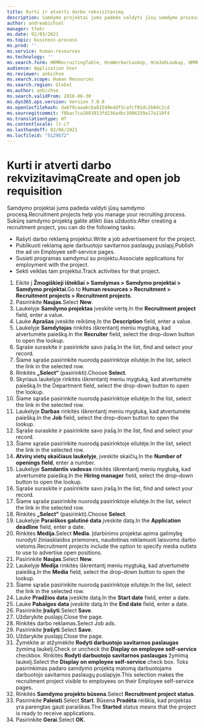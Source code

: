 ```yaml
---
title: Kurti ir atverti darbo rekvizitavimą
description: Samdymo projektai jums padeda valdyti jūsų samdymo procesą.
author: andreabichsel
manager: tfehr
ms.date: 02/03/2021
ms.topic: business-process
ms.prod: ''
ms.service: human-resources
ms.technology: ''
ms.search.form: HRMRecruitingTable, HcmWorkerLookUp, HcmJobLookup, HRMRecruitingMedia, HRMRecruitingJobAd, HcmPersonnelManagementWorkspace
audience: Application User
ms.reviewer: anbichse
ms.search.scope: Human Resources
ms.search.region: Global
ms.author: anbichse
ms.search.validFrom: 2016-06-30
ms.dyn365.ops.version: Version 7.0.0
ms.openlocfilehash: da6f9caaabcba81549eddf5cafcf02dc2b0dc2cd
ms.sourcegitcommit: f8bac7ca2803913fd236adbc3806259a17a110f4
ms.translationtype: HT
ms.contentlocale: lt-LT
ms.lasthandoff: 02/06/2021
ms.locfileid: "5129572"
---
```

# <a name="create-and-open-job-requisition"></a><span data-ttu-id="992b1-103">Kurti ir atverti darbo rekvizitavimą</span><span class="sxs-lookup"><span data-stu-id="992b1-103">Create and open job requisition</span></span>

<span data-ttu-id="992b1-104">Samdymo projektai jums padeda valdyti jūsų samdymo procesą.</span><span class="sxs-lookup"><span data-stu-id="992b1-104">Recruitment projects help you manage your recruiting process.</span></span> <span data-ttu-id="992b1-105">Sukūrę samdymo projektą galite atlikti šias užduotis:</span><span class="sxs-lookup"><span data-stu-id="992b1-105">After creating a recruitment project, you can do the following tasks:</span></span>

- <span data-ttu-id="992b1-106">Rašyti darbo reklamą projektui.</span><span class="sxs-lookup"><span data-stu-id="992b1-106">Write a job advertisement for the project.</span></span>
- <span data-ttu-id="992b1-107">Publikuoti reklamą apie darbuotojo savitarnos paslaugų puslapį.</span><span class="sxs-lookup"><span data-stu-id="992b1-107">Publish the ad on Employee self-service pages.</span></span>
- <span data-ttu-id="992b1-108">Susieti programas samdymui su projektu.</span><span class="sxs-lookup"><span data-stu-id="992b1-108">Associate applications for employment with the project.</span></span>
- <span data-ttu-id="992b1-109">Sekti veiklas tam projektui.</span><span class="sxs-lookup"><span data-stu-id="992b1-109">Track activities for that project.</span></span> 

1. <span data-ttu-id="992b1-110">Eikite į **Žmogiškieji ištekliai > Samdymas > Samdymo projektai > Samdymo projektai**.</span><span class="sxs-lookup"><span data-stu-id="992b1-110">Go to **Human resources > Recruitment > Recruitment projects > Recruitment projects**.</span></span>
2. <span data-ttu-id="992b1-111">Pasirinkite **Naujas**.</span><span class="sxs-lookup"><span data-stu-id="992b1-111">Select **New**.</span></span>
3. <span data-ttu-id="992b1-112">Laukelyje **Samdymo projektas** įveskite vertę.</span><span class="sxs-lookup"><span data-stu-id="992b1-112">In the **Recruitment project** field, enter a value.</span></span>
4. <span data-ttu-id="992b1-113">Lauke **Aprašas** įveskite reikšmę.</span><span class="sxs-lookup"><span data-stu-id="992b1-113">In the **Description** field, enter a value.</span></span>
5. <span data-ttu-id="992b1-114">Laukelyje **Samdytojas** rinkitės iškrentantį meniu mygtuką, kad atvertumėte paiešką.</span><span class="sxs-lookup"><span data-stu-id="992b1-114">In the **Recruiter** field, select the drop-down button to open the lookup.</span></span>
6. <span data-ttu-id="992b1-115">Sąraše suraskite ir pasirinkite savo įrašą.</span><span class="sxs-lookup"><span data-stu-id="992b1-115">In the list, find and select your record.</span></span>
7. <span data-ttu-id="992b1-116">Šiame sąraše pasirinkite nuorodą pasirinktoje eilutėje.</span><span class="sxs-lookup"><span data-stu-id="992b1-116">In the list, select the link in the selected row.</span></span>
8. <span data-ttu-id="992b1-117">Rinkitės **„Select“** (pasirinkti).</span><span class="sxs-lookup"><span data-stu-id="992b1-117">Choose **Select**.</span></span>
9. <span data-ttu-id="992b1-118">Skyriaus laukelyje rinkitės iškrentantį meniu mygtuką, kad atvertumėte paiešką.</span><span class="sxs-lookup"><span data-stu-id="992b1-118">In the Department field, select the drop-down button to open the lookup.</span></span>
10. <span data-ttu-id="992b1-119">Šiame sąraše pasirinkite nuorodą pasirinktoje eilutėje.</span><span class="sxs-lookup"><span data-stu-id="992b1-119">In the list, select the link in the selected row.</span></span>
11. <span data-ttu-id="992b1-120">Laukelyje **Darbas** rinkitės iškrentantį meniu mygtuką, kad atvertumėte paiešką.</span><span class="sxs-lookup"><span data-stu-id="992b1-120">In the **Job** field, select the drop-down button to open the lookup.</span></span>
12. <span data-ttu-id="992b1-121">Sąraše suraskite ir pasirinkite savo įrašą.</span><span class="sxs-lookup"><span data-stu-id="992b1-121">In the list, find and select your record.</span></span>
13. <span data-ttu-id="992b1-122">Šiame sąraše pasirinkite nuorodą pasirinktoje eilutėje.</span><span class="sxs-lookup"><span data-stu-id="992b1-122">In the list, select the link in the selected row.</span></span>
14. <span data-ttu-id="992b1-123">**Atvirų vietų skaičiaus laukelyje**, įveskite skaičių.</span><span class="sxs-lookup"><span data-stu-id="992b1-123">In the **Number of openings field**, enter a number.</span></span>
15. <span data-ttu-id="992b1-124">Laukelyje **Samdantis vadovas** rinkitės iškrentantį meniu mygtuką, kad atvertumėte paiešką.</span><span class="sxs-lookup"><span data-stu-id="992b1-124">In the **Hiring manager** field, select the drop-down button to open the lookup.</span></span>
16. <span data-ttu-id="992b1-125">Sąraše suraskite ir pasirinkite savo įrašą.</span><span class="sxs-lookup"><span data-stu-id="992b1-125">In the list, find and select your record.</span></span>
17. <span data-ttu-id="992b1-126">Šiame sąraše pasirinkite nuorodą pasirinktoje eilutėje.</span><span class="sxs-lookup"><span data-stu-id="992b1-126">In the list, select the link in the selected row.</span></span>
18. <span data-ttu-id="992b1-127">Rinkitės **„Select“** (pasirinkti).</span><span class="sxs-lookup"><span data-stu-id="992b1-127">Choose **Select**.</span></span>
19. <span data-ttu-id="992b1-128">Laukelyje **Paraiškos galutinė data** įveskite datą.</span><span class="sxs-lookup"><span data-stu-id="992b1-128">In the **Application deadline** field, enter a date.</span></span>
20. <span data-ttu-id="992b1-129">Rinkitės **Medija**.</span><span class="sxs-lookup"><span data-stu-id="992b1-129">Select **Media**.</span></span> <span data-ttu-id="992b1-130">Įdarbinimo projektai apima galimybę nurodyti žiniasklaidos priemones, naudotinas reklamuoti laisvoms darbo vietoms.</span><span class="sxs-lookup"><span data-stu-id="992b1-130">Recruitment projects include the option to specify media outlets to use to advertise open positions.</span></span>  
21. <span data-ttu-id="992b1-131">Pasirinkite **Naujas**.</span><span class="sxs-lookup"><span data-stu-id="992b1-131">Select **New**.</span></span>
22. <span data-ttu-id="992b1-132">Laukelyje **Medija** rinkitės iškrentantį meniu mygtuką, kad atvertumėte paiešką.</span><span class="sxs-lookup"><span data-stu-id="992b1-132">In the **Media** field, select the drop-down button to open the lookup.</span></span>
23. <span data-ttu-id="992b1-133">Šiame sąraše pasirinkite nuorodą pasirinktoje eilutėje.</span><span class="sxs-lookup"><span data-stu-id="992b1-133">In the list, select the link in the selected row.</span></span>
24. <span data-ttu-id="992b1-134">Lauke **Pradžios data** įveskite datą.</span><span class="sxs-lookup"><span data-stu-id="992b1-134">In the **Start date** field, enter a date.</span></span>
25. <span data-ttu-id="992b1-135">Lauke **Pabaigos data** įveskite datą.</span><span class="sxs-lookup"><span data-stu-id="992b1-135">In the **End date** field, enter a date.</span></span>
26. <span data-ttu-id="992b1-136">Pasirinkite **Įrašyti**.</span><span class="sxs-lookup"><span data-stu-id="992b1-136">Select **Save**.</span></span>
27. <span data-ttu-id="992b1-137">Uždarykite puslapį.</span><span class="sxs-lookup"><span data-stu-id="992b1-137">Close the page.</span></span>
28. <span data-ttu-id="992b1-138">Rinkitės darbo reklamas.</span><span class="sxs-lookup"><span data-stu-id="992b1-138">Select Job ads.</span></span>
29. <span data-ttu-id="992b1-139">Pasirinkite **Įrašyti**.</span><span class="sxs-lookup"><span data-stu-id="992b1-139">Select **Save**.</span></span>
30. <span data-ttu-id="992b1-140">Uždarykite puslapį.</span><span class="sxs-lookup"><span data-stu-id="992b1-140">Close the page.</span></span>
31. <span data-ttu-id="992b1-141">Žymėkite ar atžymėkite **Rodyti darbuotojo savitarnos paslaugas** žymimą laukelį.</span><span class="sxs-lookup"><span data-stu-id="992b1-141">Check or uncheck the **Display on employee self-service** checkbox.</span></span> <span data-ttu-id="992b1-142">Rinkitės **Rodyti darbuotojo savitarnos paslaugas** žymimą laukelį.</span><span class="sxs-lookup"><span data-stu-id="992b1-142">Select the **Display on employee self-service** check box.</span></span> <span data-ttu-id="992b1-143">Toks pasirinkimas padaro samdymo projektą matomą darbuotojams darbuotojo savitarnos paslaugų puslapyje.</span><span class="sxs-lookup"><span data-stu-id="992b1-143">This selection makes the recruitment project visible to employees on their Employee self-service pages.</span></span>
32. <span data-ttu-id="992b1-144">Rinkitės **Samdymo projekto būsena**.</span><span class="sxs-lookup"><span data-stu-id="992b1-144">Select **Recruitment project status**.</span></span>
33. <span data-ttu-id="992b1-145">Pasirinkite **Paleisti**.</span><span class="sxs-lookup"><span data-stu-id="992b1-145">Select **Start**.</span></span> <span data-ttu-id="992b1-146">Būsena **Pradėta** reiškia, kad projektas yra parengtas gauti paraiškas.</span><span class="sxs-lookup"><span data-stu-id="992b1-146">The **Started** status means that the project is ready to receive applications.</span></span>  
34. <span data-ttu-id="992b1-147">Pasirinkite **Gerai**.</span><span class="sxs-lookup"><span data-stu-id="992b1-147">Select **OK**.</span></span>